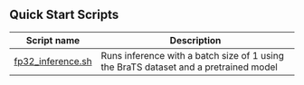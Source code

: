 <!--- 40. Quick Start Scripts -->
## Quick Start Scripts

| Script name | Description |
|-------------|-------------|
| [fp32_inference.sh](fp32_inference.sh) | Runs inference with a batch size of 1 using the BraTS dataset and a pretrained model |
